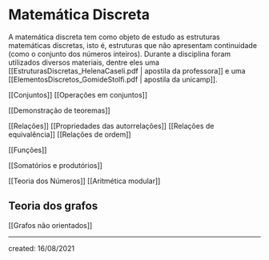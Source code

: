 # Matemática Discreta
A matemática discreta tem como objeto de estudo as estruturas matemáticas discretas, isto é, estruturas que não apresentam continuidade (como o conjunto dos números inteiros). Durante a disciplina foram utilizados diversos materiais, dentre eles uma [[EstruturasDiscretas_HelenaCaseli.pdf | apostila da professora]] e uma [[ElementosDiscretos_GomideStolfi.pdf | apostila da unicamp]].

[[Conjuntos]]
[[Operações em conjuntos]]

[[Demonstração de teoremas]]

[[Relações]]
[[Propriedades das autorrelações]]
[[Relações de equivalência]]
[[Relações de ordem]]

[[Funções]]

[[Somatórios e produtórios]]

[[Teoria dos Números]]
[[Aritmética modular]]

## Teoria dos grafos
[[Grafos não orientados]]

---

created: 16/08/2021
